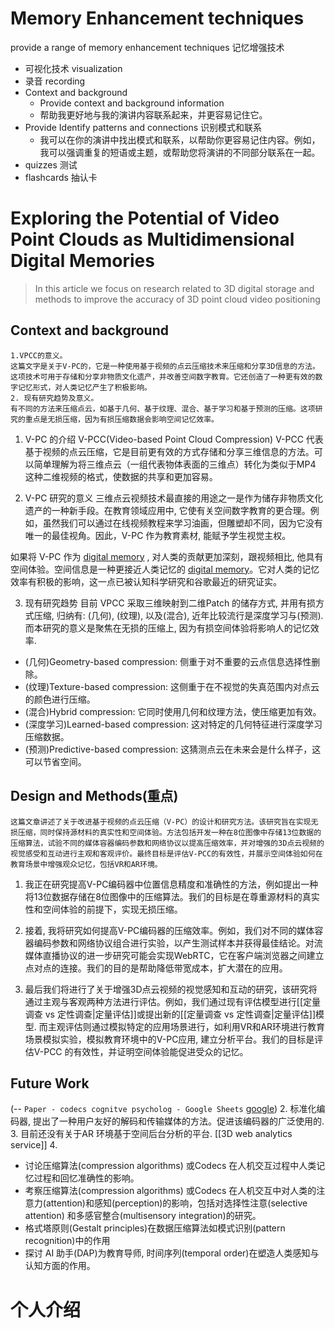 # Memory Enhancement  techniques
provide a range of memory enhancement techniques
记忆增强技术

- 可视化技术 visualization
- 录音 recording
- Context and background
	- Provide context and background information
	- 帮助我更好地与我的演讲内容联系起来，并更容易记住它。
- Provide Identify patterns and connections 识别模式和联系
	- 我可以在你的演讲中找出模式和联系，以帮助你更容易记住内容。例如，我可以强调重复的短语或主题，或帮助您将演讲的不同部分联系在一起。
- quizzes 测试
- flashcards 抽认卡


# Exploring the Potential of Video Point Clouds as Multidimensional Digital Memories
> In this article we focus on research related to 3D digital storage and methods to improve the accuracy of 3D point cloud video positioning

## Context and background
```
1.VPCC的意义。
这篇文字是关于V-PC的，它是一种使用基于视频的点云压缩技术来压缩和分享3D信息的方法。这项技术可用于存储和分享非物质文化遗产，并改善空间数字教育。它还创造了一种更有效的数字记忆形式，对人类记忆产生了积极影响。
2. 现有研究趋势及意义。
有不同的方法来压缩点云，如基于几何、基于纹理、混合、基于学习和基于预测的压缩。这项研究的重点是无损压缩，因为有损压缩数据会影响空间记忆效率。
```


1. V-PC 的介绍
V-PCC(Video-based Point Cloud Compression) 
V-PCC 代表基于视频的点云压缩，它是目前更有效的方式存储和分享三维信息的方法。可以简单理解为将三维点云（一组代表物体表面的三维点）转化为类似于MP4 这种二维视频的格式，使数据的共享和更加容易。


2. V-PC 研究的意义
三维点云视频技术最直接的用途之一是作为储存非物质文化遗产的一种新手段。在教育领域应用中, 它使有关空间数字教育的更合理。例如，虽然我们可以通过在线视频教程来学习油画，但雕塑却不同，因为它没有唯一的最佳视角。因此，V-PC 作为教育素材, 能赋予学生视觉主权。  
  
如果将 V-PC 作为  [digital memory](https://en.wikipedia.org/wiki/digital_memory "Definition of 'digital memory'") , 对人类的贡献更加深刻，跟视频相比, 他具有空间体验。空间信息是一种更接近人类记忆的  [digital memory](https://en.wikipedia.org/wiki/digital_memory "Definition of 'digital memory'")。它对人类的记忆效率有积极的影响，这一点已被认知科学研究和谷歌最近的研究证实。


3. 现有研究趋势
目前 VPCC 采取三维映射到二维Patch 的储存方式, 并用有损方式压缩,  归纳有:  (几何), (纹理), 以及(混合), 近年比较流行是深度学习与(预测).  而本研究的意义是聚焦在无损的压缩上, 因为有损空间体验将影响人的记忆效率.
- (几何)Geometry-based compression: 侧重于对不重要的云点信息选择性删除。
- (纹理)Texture-based compression: 这侧重于在不视觉的失真范围内对点云的颜色进行压缩。
- (混合)Hybrid compression: 它同时使用几何和纹理方法，使压缩更加有效。
- (深度学习)Learned-based compression: 这对特定的几何特征进行深度学习压缩数据。
- (预测)Predictive-based compression: 这猜测点云在未来会是什么样子，这可以节省空间。


## Design and Methods(重点)
```
这篇文章讲述了关于改进基于视频的点云压缩（V-PC）的设计和研究方法。该研究旨在实现无损压缩，同时保持源材料的真实性和空间体验。方法包括开发一种在8位图像中存储13位数据的压缩算法，试验不同的媒体容器编码参数和网络协议以提高压缩效率，并对增强的3D点云视频的视觉感受和互动进行主观和客观评价。最终目标是评估V-PCC的有效性，并展示空间体验如何在教育场景中增强观众记忆，包括VR和AR环境。
```

1. 我正在研究提高V-PC编码器中位置信息精度和准确性的方法，例如提出一种将13位数据存储在8位图像中的压缩算法。我们的目标是在尊重源材料的真实性和空间体验的前提下，实现无损压缩。

2. 接着, 我将研究如何提高V-PC编码器的压缩效率。例如，我们对不同的媒体容器编码参数和网络协议组合进行实验，以产生测试样本并获得最佳结论。对流媒体直播协议的进一步研究可能会实现WebRTC，它在客户端浏览器之间建立点对点的连接。我们的目的是帮助降低带宽成本，扩大潜在的应用。

3. 最后我们将进行了关于增强3D点云视频的视觉感知和互动的研究，该研究将通过主观与客观两种方法进行评估。例如，我们通过现有评估模型进行[[定量调查 vs 定性调查|定量评估]]或提出新的[[定量调查 vs 定性调查|定量评估]]模型. 而主观评估则通过模拟特定的应用场景进行，如利用VR和AR环境进行教育场景模拟实验，模拟教育环境中的V-PC应用, 建立分析平台。我们的目标是评估V-PCC 的有效性，并证明空间体验能促进受众的记忆。
## Future Work

(-- `Paper - codecs cognitve psycholog - Google Sheets` [google](https://docs.google.com/spreadsheets/d/1_H1kAdhukZ7bHj7eDFMkqq7_zslJqVVtS_d_cKetErc/edit#gid=0))
2. 标准化编码器, 提出了一种用户友好的解码和传输媒体的方法。促进该编码器的广泛使用的. 
3. 目前还没有关于AR 环境基于空间后台分析的平台. [[3D web analytics service]]
4. 
- 讨论压缩算法(compression algorithms) 或Codecs 在人机交互过程中人类记忆过程和回忆准确性的影响。
- 考察压缩算法(compression algorithms) 或Codecs 在人机交互中对人类的注意力(attention)和感知(perception)的影响，包括对选择性注意(selective attention) 和多感官整合(multisensory integration)的研究。
- 格式塔原则(Gestalt principles)在数据压缩算法如模式识别(pattern recognition)中的作用
- 探讨 AI 助手(DAP)为教育导师, 时间序列(temporal order)在塑造人类感知与认知方面的作用。



# 个人介绍
